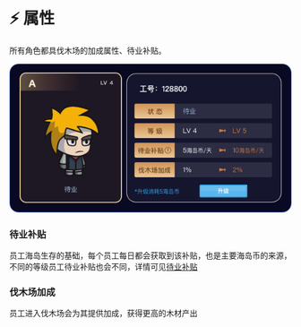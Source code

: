 # ⚡ 属性

所有角色都具伐木场的加成属性、待业补贴。

![](<../.gitbook/assets/编组 28.png>)

### 待业补贴

&#x20;      员工海岛生存的基础，每个员工每日都会获取到该补贴，也是主要海岛币的来源，不同的等级员工待业补贴也会不同，详情可见[待业补贴](../zhuan/dai-ye-bu-tie.md)



### 伐木场加成

&#x20;      员工进入伐木场会为其提供加成，获得更高的木材产出

